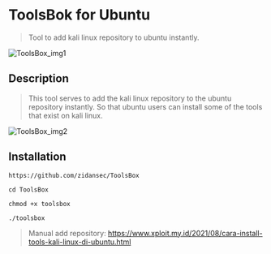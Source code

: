 # ToolsBok for Ubuntu

> Tool to add kali linux repository to ubuntu instantly.

![ToolsBox_img1](https://i.imgur.com/cCuVPH5.png)

## Description

> This tool serves to add the kali linux repository to the ubuntu repository instantly. So that ubuntu users can install some of the tools that exist on kali linux.

![ToolsBox_img2](https://i.imgur.com/ZwMOJaF.png)

## Installation


```
https://github.com/zidansec/ToolsBox
```
```
cd ToolsBox
```
```
chmod +x toolsbox
```
```
./toolsbox
```

> Manual add repository: https://www.xploit.my.id/2021/08/cara-install-tools-kali-linux-di-ubuntu.html
